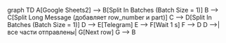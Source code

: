 graph TD
    A[Google Sheets2] --> B[Split In Batches (Batch Size = 1)]
    B --> C[Split Long Message (добавляет row_number и part)]
    C --> D[Split In Batches (Batch Size = 1)]
    D --> E[Telegram]
    E --> F[Wait 1 s]
    F --> D
    D -->|все части отправлены| G[Next row]
    G --> B
